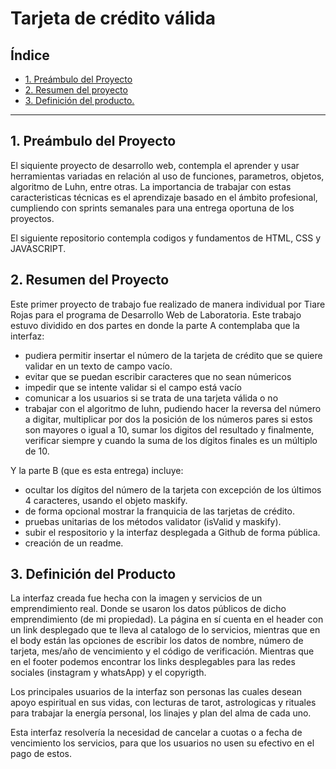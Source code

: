 # Tarjeta de crédito válida

## Índice

* [1. Preámbulo del Proyecto](#1-preámbulo-del-proyecto)
* [2. Resumen del proyecto](#2-resumen-del-proyecto)
* [3. Definición del producto.](#3-consideraciones-generales)
***

## 1. Preámbulo del Proyecto

El siquiente proyecto de desarrollo web, contempla el aprender y usar herramientas variadas en relación al uso de funciones, parametros, objetos, algoritmo de Luhn, entre otras. La importancia de trabajar con estas caracteristicas técnicas es el aprendizaje basado en el ámbito profesional, cumpliendo con sprints semanales para una entrega oportuna de los proyectos. 

El siguiente repositorio contempla codigos y fundamentos de HTML, CSS y JAVASCRIPT. 


## 2. Resumen del Proyecto

Este primer proyecto de trabajo fue realizado de manera individual por Tiare Rojas para el programa de Desarrollo Web de Laboratoria. Este trabajo estuvo dividido en dos partes en donde la parte A contemplaba que la interfaz:
- pudiera permitir insertar el número de la tarjeta de crédito que se quiere validar en un texto de campo vacío. 
- evitar que se puedan escribir caracteres que no sean númericos
- impedir que se intente validar si el campo está vacío
- comunicar a los usuarios si se trata de una tarjeta válida o no
- trabajar con el algoritmo de luhn, pudiendo hacer la reversa del número a digitar, multiplicar por dos la posición de los números pares si estos son mayores o igual a 10, sumar los digitos del resultado y finalmente, verificar siempre y cuando la suma de los dígitos finales es un múltiplo de 10. 

Y la parte B (que es esta entrega) incluye: 
- ocultar los dígitos del número de la tarjeta con excepción de los últimos 4 caracteres, usando el objeto maskify.
- de forma opcional mostrar la franquicia de las tarjetas de crédito. 
- pruebas unitarias de los métodos validator (isValid y maskify). 
- subir el respositorio y la interfaz desplegada a Github de forma pública. 
- creación de un readme. 


## 3. Definición del Producto

La interfaz creada fue hecha con la imagen y servicios de un emprendimiento real. Donde se usaron los datos públicos de dicho emprendimiento (de mi propiedad). La página en sí cuenta en el header con un link desplegado que te lleva al catalogo de lo servicios, mientras que en el body están las opciones de escribir los datos de nombre, número de tarjeta, mes/año de vencimiento y el código de verificación. Mientras que en el footer podemos encontrar los links desplegables para las redes sociales (instagram y whatsApp) y el copyrigth. 

Los principales usuarios de la interfaz son personas las cuales desean apoyo espiritual en sus vidas, con lecturas de tarot, astrologicas y rituales para trabajar la energía personal, los linajes y plan del alma de cada uno. 

Esta interfaz resolvería la necesidad de cancelar a cuotas o a fecha de vencimiento los servicios, para que los usuarios no usen su efectivo en el pago de estos. 
